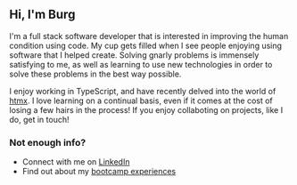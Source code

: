 ## Hi, I'm Burg

I'm a full stack software developer that is interested in improving the human condition using code. My cup gets filled when I see people enjoying using software that I helped create. Solving gnarly problems is immensely satisfying to me, as well as learning to use new technologies in order to solve these problems in the best way possible. 

I enjoy working in TypeScript, and have recently delved into the world of [htmx](https://htmx.org/). I love learning on a continual basis, even if it comes at the cost of losing a few hairs in the process! If you enjoy collaboting on projects, like I do, get in touch!

### Not enough info?
- Connect with me on [LinkedIn](https://www.linkedin.com/in/mijburghbeukes/)
- Find out about my [bootcamp experiences](https://mijburgh-beukes.github.io/)
<!--
**mijburgh-beukes/mijburgh-beukes** is a ✨ _special_ ✨ repository because its `README.md` (this file) appears on your GitHub profile.

Here are some ideas to get you started:

- 🔭 I’m currently working on ...
- 🌱 I’m currently learning ...
- 👯 I’m looking to collaborate on ...
- 🤔 I’m looking for help with ...
- 💬 Ask me about ...
- 📫 How to reach me: ...
- 😄 Pronouns: ...
- ⚡ Fun fact: ...
-->
